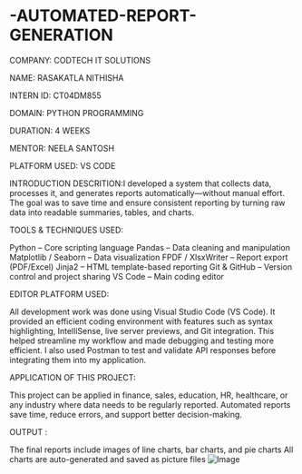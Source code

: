 # -AUTOMATED-REPORT-GENERATION

COMPANY: CODTECH IT SOLUTIONS

NAME: RASAKATLA NITHISHA

INTERN ID: CT04DM855

DOMAIN: PYTHON PROGRAMMING

DURATION: 4 WEEKS

MENTOR: NEELA SANTOSH

PLATFORM USED: VS CODE

INTRODUCTION
DESCRITION:I developed a system that collects data, processes it, and generates reports automatically—without manual effort. The goal was to save time and ensure consistent reporting by turning raw data into readable summaries, tables, and charts.

TOOLS & TECHNIQUES USED:

Python – Core scripting language
Pandas – Data cleaning and manipulation
Matplotlib / Seaborn – Data visualization
FPDF / XlsxWriter – Report export (PDF/Excel)
Jinja2 – HTML template-based reporting
Git & GitHub – Version control and project sharing
VS Code – Main coding editor

EDITOR PLATFORM USED:

All development work was done using Visual Studio Code (VS Code). It provided an efficient coding environment with features such as syntax highlighting, IntelliSense, live server previews, and Git integration. This helped streamline my workflow and made debugging and testing more efficient. I also used Postman to test and validate API responses before integrating them into my application.

APPLICATION OF THIS PROJECT:

This project can be applied in finance, sales, education, HR, healthcare, or any industry where data needs to be regularly reported. Automated reports save time, reduce errors, and support better decision-making.


OUTPUT :

The final reports include images of line charts, bar charts, and pie charts
All charts are auto-generated and saved as picture files
![Image](https://github.com/user-attachments/assets/e9db8f9d-19cf-44c9-8b2f-9752eeacf23c)



